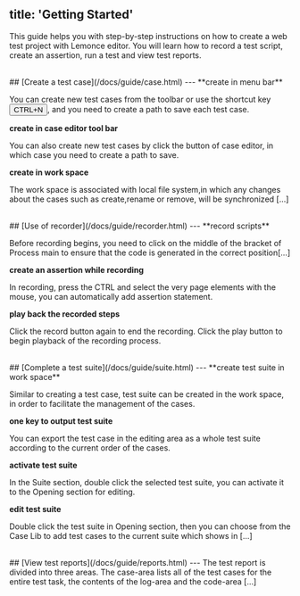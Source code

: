 title: 'Getting Started'
---

This guide helps you with step-by-step instructions on how to create a web test project with Lemonce editor. You will learn how to record a test script, create an assertion, run a test and view test reports.

<br/>
## [Create a test case](/docs/guide/case.html)
---
**create in menu bar**

You can create new test cases from the toolbar or use the shortcut key <button>CTRL+N</button>, and you need to create a path to save each test case.


**create in case editor tool bar**  

You can also create new test cases by click the <i class="fa fa-file-code-o"></i> button of case editor, in which case you need to create a path to save.

**create in work space** 

The work space is associated with local file system,in which any changes about the cases such as create,rename or remove, will be synchronized [...]

<br/>
## [Use of recorder](/docs/guide/recorder.html)
---
**record scripts** 

Before recording begins, you need to click on the middle of the bracket of Process main to ensure that the code is generated in the correct position[...]

**create an assertion while recording** 

In recording, press the CTRL and select the very page elements with the mouse, you can automatically add assertion statement.

**play back the recorded steps** 

Click the record button again to end the recording. Click the play button to begin playback of the recording process.

<br/>
## [Complete a test suite](/docs/guide/suite.html)
---
**create test suite in work space** 

Similar to creating a test case, test suite can be created in the work space, in order to facilitate the management of the cases.

**one key to output test suite** 

You can export the test case in the editing area as a whole test suite according to the current order of the cases.

**activate test suite** 

In the Suite section, double click the selected test suite, you can activate it to the Opening section for editing.

**edit test suite** 

Double click the test suite in Opening section, then you can choose from the Case Lib to add test cases to the current suite which shows in [...]

<br/>
## [View test reports](/docs/guide/reports.html)
---
The test report is divided into three areas. The case-area lists all of the test cases for the entire test task, the contents of the log-area and the code-area [...]
